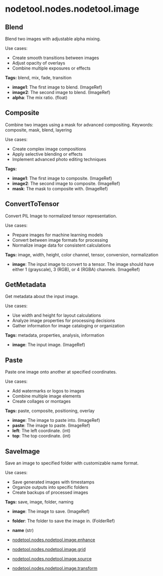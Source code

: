 # nodetool.nodes.nodetool.image

## Blend

Blend two images with adjustable alpha mixing.

Use cases:

- Create smooth transitions between images
- Adjust opacity of overlays
- Combine multiple exposures or effects

**Tags:** blend, mix, fade, transition

- **image1**: The first image to blend. (ImageRef)
- **image2**: The second image to blend. (ImageRef)
- **alpha**: The mix ratio. (float)

## Composite

Combine two images using a mask for advanced compositing.
Keywords: composite, mask, blend, layering

Use cases:

- Create complex image compositions
- Apply selective blending or effects
- Implement advanced photo editing techniques

**Tags:**

- **image1**: The first image to composite. (ImageRef)
- **image2**: The second image to composite. (ImageRef)
- **mask**: The mask to composite with. (ImageRef)

## ConvertToTensor

Convert PIL Image to normalized tensor representation.

Use cases:

- Prepare images for machine learning models
- Convert between image formats for processing
- Normalize image data for consistent calculations

**Tags:** image, width, height, color channel, tensor, conversion, normalization

- **image**: The input image to convert to a tensor. The image should have either 1 (grayscale), 3 (RGB), or 4 (RGBA) channels. (ImageRef)

## GetMetadata

Get metadata about the input image.

Use cases:

- Use width and height for layout calculations
- Analyze image properties for processing decisions
- Gather information for image cataloging or organization

**Tags:** metadata, properties, analysis, information

- **image**: The input image. (ImageRef)

## Paste

Paste one image onto another at specified coordinates.

Use cases:

- Add watermarks or logos to images
- Combine multiple image elements
- Create collages or montages

**Tags:** paste, composite, positioning, overlay

- **image**: The image to paste into. (ImageRef)
- **paste**: The image to paste. (ImageRef)
- **left**: The left coordinate. (int)
- **top**: The top coordinate. (int)

## SaveImage

Save an image to specified folder with customizable name format.

Use cases:

- Save generated images with timestamps
- Organize outputs into specific folders
- Create backups of processed images

**Tags:** save, image, folder, naming

- **image**: The image to save. (ImageRef)
- **folder**: The folder to save the image in. (FolderRef)
- **name** (str)

- [nodetool.nodes.nodetool.image.enhance](image/enhance.md)
- [nodetool.nodes.nodetool.image.grid](image/grid.md)
- [nodetool.nodes.nodetool.image.source](image/source.md)
- [nodetool.nodes.nodetool.image.transform](image/transform.md)
